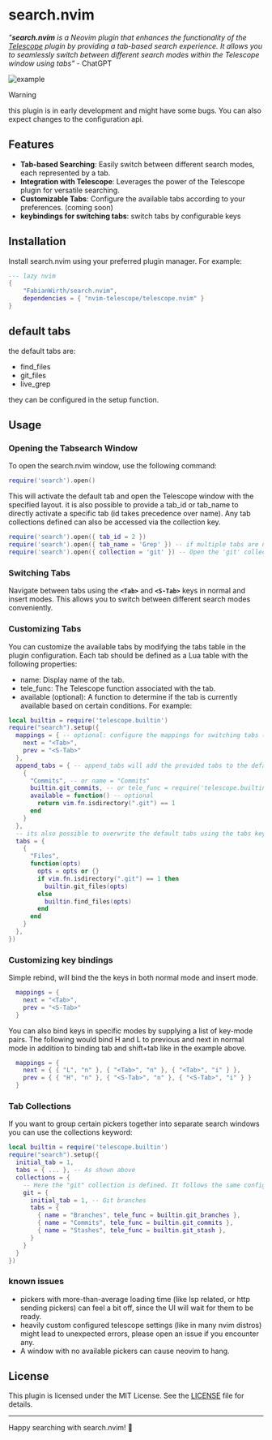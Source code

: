 # search.nvim

*"**search.nvim** is a Neovim plugin that enhances the functionality of the [Telescope](https://github.com/nvim-telescope/telescope.nvim) plugin by providing a tab-based search experience. It allows you to seamlessly switch between different search modes within the Telescope window using tabs"* - ChatGPT

![example](https://raw.githubusercontent.com/FabianWirth/search.nvim/main/example.gif)

> [!WARNING]
> this plugin is in early development and might have some bugs. You can also expect changes to the configuration api.

## Features

- **Tab-based Searching**: Easily switch between different search modes, each represented by a tab.
- **Integration with Telescope**: Leverages the power of the Telescope plugin for versatile searching.
- **Customizable Tabs**: Configure the available tabs according to your preferences. (coming soon)
- **keybindings for switching tabs**: switch tabs by configurable keys

## Installation

Install search.nvim using your preferred plugin manager. For example:
```lua
--- lazy nvim
{
    "FabianWirth/search.nvim",
    dependencies = { "nvim-telescope/telescope.nvim" }
}
```

## default tabs
the default tabs are:
- find_files
- git_files
- live_grep

they can be configured in the setup function.

## Usage

### Opening the Tabsearch Window
To open the search.nvim window, use the following command:

```lua
require('search').open()
```
This will activate the default tab and open the Telescope window with the specified layout.
it is also possible to provide a tab_id or tab_name to directly activate a specific tab (id takes precedence over name).
Any tab collections defined can also be accessed via the collection key.

```lua
require('search').open({ tab_id = 2 })
require('search').open({ tab_name = 'Grep' }) -- if multiple tabs are named the same, the first is selected
require('search').open({ collection = 'git' }) -- Open the 'git' collection of pickers
```

### Switching Tabs
Navigate between tabs using the **`<Tab>`** and **`<S-Tab>`** keys in normal and insert modes. This allows you to switch between different search modes conveniently.

### Customizing Tabs
You can customize the available tabs by modifying the tabs table in the plugin configuration. Each tab should be defined as a Lua table with the following properties:

- name: Display name of the tab.
- tele_func: The Telescope function associated with the tab.
- available (optional): A function to determine if the tab is currently available based on certain conditions.
For example:

```lua
local builtin = require('telescope.builtin')
require("search").setup({
  mappings = { -- optional: configure the mappings for switching tabs (will be set in normal and insert mode(!))
    next = "<Tab>",
    prev = "<S-Tab>"
  },
  append_tabs = { -- append_tabs will add the provided tabs to the default ones
    {
      "Commits", -- or name = "Commits"
      builtin.git_commits, -- or tele_func = require('telescope.builtin').git_commits
      available = function() -- optional
        return vim.fn.isdirectory(".git") == 1
      end
    }
  },
  -- its also possible to overwrite the default tabs using the tabs key instead of append_tabs
  tabs = {
    {
      "Files",
      function(opts)
        opts = opts or {}
        if vim.fn.isdirectory(".git") == 1 then
          builtin.git_files(opts)
        else
          builtin.find_files(opts)
        end
      end
    }
  },
})
```

### Customizing key bindings
Simple rebind, will bind the the keys in both normal mode and insert mode.
```lua
  mappings = {
    next = "<Tab>",
    prev = "<S-Tab>"
  }
```
You can also bind keys in specific modes by supplying a list of key-mode pairs. The following would bind H and L to previous and next in normal mode
in addition to binding tab and shift+tab like in the example above.
```lua
  mappings = {
    next = { { "L", "n" }, { "<Tab>", "n" }, { "<Tab>", "i" } },
    prev = { { "H", "n" }, { "<S-Tab>", "n" }, { "<S-Tab>", "i" } }
  }
```

### Tab Collections
If you want to group certain pickers together into separate search windows you can use the collections keyword:

```lua
local builtin = require('telescope.builtin')
require("search").setup({
  initial_tab = 1,
  tabs = { ... }, -- As shown above
  collections = {
    -- Here the "git" collection is defined. It follows the same configuraton layout as tabs.
    git = {
      initial_tab = 1, -- Git branches
      tabs = {
        { name = "Branches", tele_func = builtin.git_branches },
        { name = "Commits", tele_func = builtin.git_commits },
        { name = "Stashes", tele_func = builtin.git_stash },
      }
    }
  }
})
``` 

### known issues
- pickers with more-than-average loading time (like lsp related, or http sending pickers) can feel a bit off, since the UI will wait for them to be ready.
- heavily custom configured telescope settings (like in many nvim distros) might lead to unexpected errors, please open an issue if you encounter any.
- A window with no available pickers can cause neovim to hang.

## License

This plugin is licensed under the MIT License. See the [LICENSE](https://github.com/FabianWirth/search.nvim?tab=MIT-1-ov-file) file for details.

-------------------------------------------------------------------------------


Happy searching with search.nvim! 🚀

